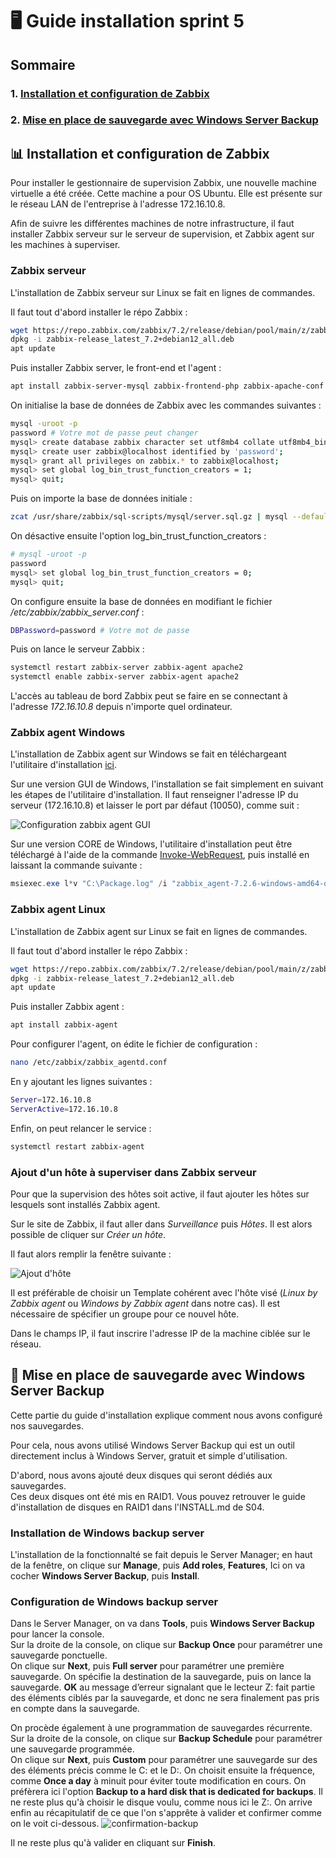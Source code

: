 # 🖥️ Guide installation sprint 5

## Sommaire

### 1. [Installation et configuration de Zabbix](#zabbix)
### 2. [Mise en place de sauvegarde avec Windows Server Backup](#save)

## 📊 Installation et configuration de Zabbix
<span id="zabbix"></span>

Pour installer le gestionnaire de supervision Zabbix, une nouvelle machine virtuelle a été créée. Cette machine a pour OS Ubuntu. Elle est présente sur le réseau LAN de l'entreprise à l'adresse 172.16.10.8.

Afin de suivre les différentes machines de notre infrastructure, il faut installer Zabbix serveur sur le serveur de supervision, et Zabbix agent sur les machines à superviser.

### Zabbix serveur

L'installation de Zabbix serveur sur Linux se fait en lignes de commandes.

Il faut tout d'abord installer le répo Zabbix :

```bash
wget https://repo.zabbix.com/zabbix/7.2/release/debian/pool/main/z/zabbix-release/zabbix-release_latest_7.2+debian12_all.deb
dpkg -i zabbix-release_latest_7.2+debian12_all.deb
apt update 
```

Puis installer Zabbix server, le front-end et l'agent :

```bash
apt install zabbix-server-mysql zabbix-frontend-php zabbix-apache-conf zabbix-sql-scripts zabbix-agent
```

On initialise la base de données de Zabbix avec les commandes suivantes :

```bash
mysql -uroot -p
password # Votre mot de passe peut changer
mysql> create database zabbix character set utf8mb4 collate utf8mb4_bin;
mysql> create user zabbix@localhost identified by 'password';
mysql> grant all privileges on zabbix.* to zabbix@localhost;
mysql> set global log_bin_trust_function_creators = 1;
mysql> quit; 
```

Puis on importe la base de données initiale :

```bash
zcat /usr/share/zabbix/sql-scripts/mysql/server.sql.gz | mysql --default-character-set=utf8mb4 -uzabbix -p zabbix 
```

On désactive ensuite l'option log_bin_trust_function_creators :

```bash
# mysql -uroot -p
password
mysql> set global log_bin_trust_function_creators = 0;
mysql> quit; 
```

On configure ensuite la base de données en modifiant le fichier _/etc/zabbix/zabbix_server.conf_ :

```bash
DBPassword=password # Votre mot de passe
```

Puis on lance le serveur Zabbix :

```bash
systemctl restart zabbix-server zabbix-agent apache2
systemctl enable zabbix-server zabbix-agent apache2 
```

L'accès au tableau de bord Zabbix peut se faire en se connectant à l'adresse _172.16.10.8_ depuis n'importe quel ordinateur.

### Zabbix agent Windows

L'installation de Zabbix agent sur Windows se fait en téléchargeant l'utilitaire d'installation [ici](https://www.zabbix.com/fr/download_agents). 

Sur une version GUI de Windows, l'installation se fait simplement en suivant les étapes de l'utilitaire d'installation. Il faut renseigner l'adresse IP du serveur (172.16.10.8) et laisser le port par défaut (10050), comme suit :

![Configuration zabbix agent GUI](Ressources/zabbix_agent_windows_gui.png)

Sur une version CORE de Windows, l'utilitaire d'installation peut être téléchargé à l'aide de la commande [Invoke-WebRequest](https://learn.microsoft.com/en-us/powershell/module/microsoft.powershell.utility/invoke-webrequest?view=powershell-7.5), puis installé en laissant la commande suivante :

```powershell
msiexec.exe l*v "C:\Package.log" /i "zabbix_agent-7.2.6-windows-amd64-openssl.msi" /qn+ SERVER=172.16.10.8
```

### Zabbix agent Linux

L'installation de Zabbix agent sur Linux se fait en lignes de commandes.

Il faut tout d'abord installer le répo Zabbix :

```bash
wget https://repo.zabbix.com/zabbix/7.2/release/debian/pool/main/z/zabbix-release/zabbix-release_latest_7.2+debian12_all.deb
dpkg -i zabbix-release_latest_7.2+debian12_all.deb
apt update 
```

Puis installer Zabbix agent :

```bash
apt install zabbix-agent
```

Pour configurer l'agent, on édite le fichier de configuration : 

```bash
nano /etc/zabbix/zabbix_agentd.conf
```

En y ajoutant les lignes suivantes :

```bash
Server=172.16.10.8
ServerActive=172.16.10.8
```

Enfin, on peut relancer le service :

```bash
systemctl restart zabbix-agent
```

### Ajout d'un hôte à superviser dans Zabbix serveur

Pour que la supervision des hôtes soit active, il faut ajouter les hôtes sur lesquels sont installés Zabbix agent.

Sur le site de Zabbix, il faut aller dans _Surveillance_ puis _Hôtes_. Il est alors possible de cliquer sur _Créer un hôte_.

Il faut alors remplir la fenêtre suivante :

![Ajout d'hôte](Ressources/linux_host_passive.png)

Il est préférable de choisir un Template cohérent avec l'hôte visé (_Linux by Zabbix agent_ ou _Windows by Zabbix agent_ dans notre cas).
Il est nécessaire de spécifier un groupe pour ce nouvel hôte.

Dans le champs IP, il faut inscrire l'adresse IP de la machine ciblée sur le réseau.

## 💾 Mise en place de sauvegarde avec Windows Server Backup
<span id="save"></span>

Cette partie du guide d'installation explique comment nous avons configuré nos sauvegardes.

Pour cela, nous avons utilisé Windows Server Backup qui est un outil directement inclus à Windows Server, gratuit et simple d'utilisation.

D'abord, nous avons ajouté deux disques qui seront dédiés aux sauvegardes.  
Ces deux disques ont été mis en RAID1. Vous pouvez retrouver le guide d'installation de disques en RAID1 dans l'INSTALL.md de S04.

### Installation de Windows backup server

L'installation de la fonctionnalté se fait depuis le Server Manager; en haut de la fenêtre, on clique sur **Manage**, puis **Add roles**, **Features**, Ici on va cocher **Windows Server Backup**, puis **Install**.

### Configuration de Windows backup server

Dans le Server Manager, on va dans **Tools**, puis **Windows Server Backup** pour lancer la console.  
Sur la droite de la console, on clique sur **Backup Once** pour paramétrer une sauvegarde ponctuelle.  
On clique sur **Next**, puis **Full server** pour paramétrer une première sauvegarde. On spécifie la destination de la sauvegarde, puis on lance la sauvegarde.
**OK** au message d’erreur signalant que le lecteur Z: fait partie des éléments ciblés par la sauvegarde, et donc ne sera finalement pas pris en compte dans la sauvegarde.


On procède également à une programmation de sauvegardes récurrente.
Sur la droite de la console, on clique sur **Backup Schedule** pour paramétrer une sauvegarde programmée.  
On clique sur **Next**, puis **Custom** pour paramétrer une sauvegarde sur des des éléments précis comme le C: et le D:. On choisit ensuite la fréquence, comme **Once a day** à minuit pour éviter toute modification en cours. On préfèrera ici l'option **Backup to a hard disk that is dedicated for backups**. Il ne reste plus qu'à choisir le disque voulu, comme nous ici le Z:. On arrive enfin au récapitulatif de ce que l'on s'apprête à valider et confirmer comme on le voit ci-dessous.
![confirmation-backup](Ressources/confirmation-backup.png)

Il ne reste plus qu'à valider en cliquant sur **Finish**.
